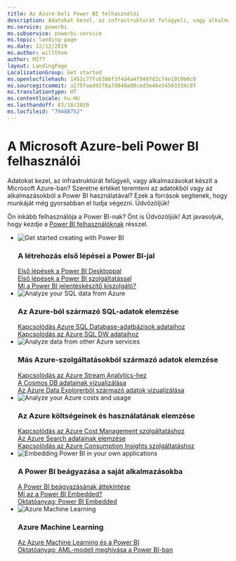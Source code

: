 ```yaml
---
title: Az Azure-beli Power BI felhasználói
description: Adatokat kezel, az infrastruktúrát felügyeli, vagy alkalmazásokat készít a Microsoft Azure-ban?
ms.service: powerbi
ms.subservice: powerbi-service
ms.topic: landing-page
ms.date: 12/12/2019
ms.author: willthom
author: MI77
layout: LandingPage
LocalizationGroup: Get started
ms.openlocfilehash: 1452c77fc6386f3f4d4a4f949fd2c74e1919b0c0
ms.sourcegitcommit: a175faed9378a7d040a08ced3e46e54503334c07
ms.translationtype: HT
ms.contentlocale: hu-HU
ms.lasthandoff: 03/18/2020
ms.locfileid: "79488752"
---
```

# <a name="power-bi-for-microsoft-azure-users"></a>A Microsoft Azure-beli Power BI felhasználói 

Adatokat kezel, az infrastruktúrát felügyeli, vagy alkalmazásokat készít a Microsoft Azure-ban? Szeretne értéket teremteni az adatokból vagy az alkalmazásokból a Power BI használatával? Ezek a források segítenek, hogy munkáját még gyorsabban el tudja végezni. Üdvözöljük!

Ön inkább felhasználója a Power BI-nak? Önt is Üdvözöljük! Azt javasoljuk, hogy kezdje a [Power BI felhasználóknak](consumer/index.yml) résszel.

<ul class="panelContent cardsF"> 
            <li> 
                  <div class="cardSize"> 
                        <div class="cardPadding"> 
                              <div class="card"> 
                                    <div class="cardImageOuter">
                                          <div class="cardImage">
                                                <img alt="Get started creating with Power BI" src="media/power-bi-creator-landing/power-bi-designer-get-started.svg" data-linktype="relative-path">
                                          </div>
                                    </div>
                                    <div class="cardText"> 
                                          <h3>A létrehozás első lépései a Power BI-jal</h3> 
                                          <p></p>
                                               <a href="desktop-what-is-desktop.md">Első lépések a Power BI Desktoppal</a><br/> 
                                               <a href="fundamentals/power-bi-overview.md">Első lépések a Power BI szolgáltatással</a><br/> 
                                               <a href="report-server/get-started.md">Mi a Power BI jelentéskészítő kiszolgáló?</a>
                                    </div> 
                              </div> 
                        </div> 
                  </div> 
            </li>
            <li> 
                  <div class="cardSize"> 
                        <div class="cardPadding"> 
                              <div class="card"> 
                                    <div class="cardImageOuter">
                                          <div class="cardImage">
                                                <img alt="Analyze your SQL data from Azure" src="media/power-bi-creator-landing/power-bi-designer-transform-shape-data.svg" data-linktype="relative-path">
                                          </div>
                                    </div>
                                    <div class="cardText"> 
                                          <h3>Az Azure-ból származó SQL-adatok elemzése</h3> 
                                          <p></p>
                                                <a href="service-azure-sql-database-with-direct-connect.md">Kapcsolódás Azure SQL Database-adatbázisok adataihoz</a><br/> 
                                                <a href="service-azure-sql-data-warehouse-with-direct-connect.md">Kapcsolódás az Azure SQL DW adataihoz</a> 
                                    </div> 
                              </div> 
                        </div> 
                  </div> 
            </li>
            <li> 
                  <div class="cardSize"> 
                        <div class="cardPadding"> 
                              <div class="card"> 
                                    <div class="cardImageOuter">
                                          <div class="cardImage">
                                                <img alt="Analyze data from other Azure services" src="media/power-bi-creator-landing/power-bi-designer-connect-data.svg" data-linktype="relative-path">
                                          </div>
                                    </div>
                                    <div class="cardText"> 
                                          <h3>Más Azure-szolgáltatásokból származó adatok elemzése</h3> 
                                          <p></p>
                                                <a href="https://docs.microsoft.com/azure/stream-analytics/stream-analytics-power-bi-dashboard">Kapcsolódás az Azure Stream Analytics-hez</a><br/> 
                                                <a href="https://docs.microsoft.com/azure/cosmos-db/powerbi-visualize">A Cosmos DB adatainak vizualizálása</a><br/> 
                                                <a href="https://docs.microsoft.com/azure/data-explorer/visualize-power-bi">Az Azure Data Explorerből származó adatok vizualizálása</a>
                                    </div> 
                              </div> 
                        </div> 
                  </div> 
            </li>
            <li> 
                  <div class="cardSize"> 
                        <div class="cardPadding"> 
                              <div class="card"> 
                                    <div class="cardImageOuter">
                                          <div class="cardImage">
                                                <img alt="Analyze your Azure costs and usage" src="media/power-bi-creator-landing/power-bi-designer-licensing.svg" data-linktype="relative-path">
                                          </div>
                                    </div>
                                    <div class="cardText"> 
                                          <h3>Az Azure költségeinek és használatának elemzése</h3> 
                                          <p></p>
                                                <a href="desktop-connect-azure-cost-management.md">Kapcsolódás az Azure Cost Management szolgáltatáshoz</a><br/> 
                                                <a href="service-connect-to-azure-search.md">Az Azure Search adatainak elemzése</a><br/> 
                                                <a href="desktop-connect-azure-consumption-insights.md">Kapcsolódás az Azure Consumption Insights szolgáltatáshoz</a>
                                    </div> 
                              </div> 
                        </div> 
                  </div> 
            </li>
            <li> 
                  <div class="cardSize"> 
                        <div class="cardPadding"> 
                              <div class="card"> 
                                    <div class="cardImageOuter">
                                          <div class="cardImage">
                                                <img alt="Embedding Power BI in your own applications" src="media/power-bi-creator-landing/power-bi-designer-modeling-data-relationships.svg" data-linktype="relative-path">
                                          </div>
                                    </div>
                                    <div class="cardText"> 
                                          <h3>A Power BI beágyazása a saját alkalmazásokba</h3> 
                                          <p></p>
                                                <a href="developer/embedded/embedding.md">A Power BI beágyazásának áttekintése</a><br/>
                                                <a href="developer/embedded/azure-pbie-what-is-power-bi-embedded.md">Mi az a Power BI Embedded?</a><br/> 
                                                <a href="developer/embedded/embed-sample-for-customers.md">Oktatóanyag: Power BI Embedded </a> 
                                    </div> 
                              </div> 
                        </div> 
                  </div> 
            </li>
            <li> 
                  <div class="cardSize"> 
                        <div class="cardPadding"> 
                              <div class="card"> 
                                    <div class="cardImageOuter">
                                          <div class="cardImage">
                                                <img alt="Azure Machine Learning" src="media/power-bi-creator-landing/power-bi-designer-create-reports-visuals-dashboards.svg" data-linktype="relative-path">
                                          </div>
                                    </div>
                                    <div class="cardText"> 
                                          <h3>Azure Machine Learning</h3> 
                                          <p></p>
                                                <a href="service-machine-learning-integration.md">Az Azure Machine Learning és a Power BI</a><br/> 
                                                <a href="service-tutorial-invoke-machine-learning-model.md">Oktatóanyag: AML-modell meghívása a Power BI-ban</a><br/> 
                                    </div> 
                              </div> 
                        </div> 
                  </div> 
            </li>
</ul>



